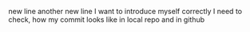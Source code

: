new line
another new line
I want to introduce myself correctly
I need to check, how my commit looks like in local repo and in github